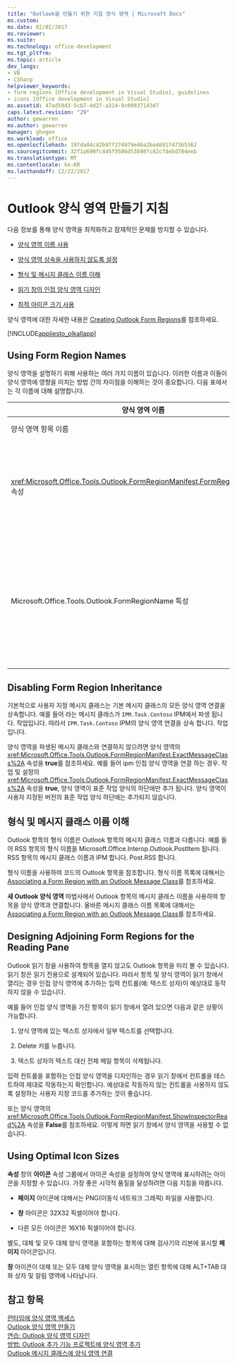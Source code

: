 ```yaml
---
title: "Outlook을 만들기 위한 지침 양식 영역 | Microsoft Docs"
ms.custom: 
ms.date: 02/02/2017
ms.reviewer: 
ms.suite: 
ms.technology: office-development
ms.tgt_pltfrm: 
ms.topic: article
dev_langs:
- VB
- CSharp
helpviewer_keywords:
- form regions [Office development in Visual Studio], guidelines
- icons [Office development in Visual Studio]
ms.assetid: 47ad59d3-5cb7-4d27-a314-9c09937143d7
caps.latest.revision: "29"
author: gewarren
ms.author: gewarren
manager: ghogen
ms.workload: office
ms.openlocfilehash: 197da04c42b97f274979e46a2ba4691747365362
ms.sourcegitcommit: 32f1a690fc445f9586d53698fc82c7debd784eeb
ms.translationtype: MT
ms.contentlocale: ko-KR
ms.lasthandoff: 12/22/2017
---
```

# <a name="guidelines-for-creating-outlook-form-regions"></a>Outlook 양식 영역 만들기 지침
  다음 정보를 통해 양식 영역을 최적화하고 잠재적인 문제를 방지할 수 있습니다.  
  
-   [양식 영역 이름 사용](#UsingFormRegions)  
  
-   [양식 영역 상속을 사용하지 않도록 설정](#DisablingInheritance)  
  
-   [형식 및 메시지 클래스 이름 이해](#ClassNames)  
  
-   [읽기 창의 인접 양식 영역 디자인](#ReadingPane)  
  
-   [최적 아이콘 크기 사용](#UsingOptimal)  
  
 양식 영역에 대한 자세한 내용은 [Creating Outlook Form Regions](../vsto/creating-outlook-form-regions.md)를 참조하세요.  
  
 [!INCLUDE[appliesto_olkallapp](../vsto/includes/appliesto-olkallapp-md.md)]  
  
##  <a name="UsingFormRegions"></a> Using Form Region Names  
 양식 영역을 설명하기 위해 사용하는 여러 가지 이름이 있습니다. 이러한 이름과 이들이 양식 영역에 영향을 미치는 방법 간의 차이점을 이해하는 것이 중요합니다. 다음 표에서는 각 이름에 대해 설명합니다.  
  
|양식 영역 이름|설명|  
|----------------------|-----------------|  
|양식 영역 항목 이름|**새 항목 추가** 대화 상자에서 **Outlook 양식 영역** 항목에 대해 지정한 이름입니다. 이 이름은 **솔루션 탐색기**에 나타나는 양식 영역 코드의 이름입니다.|  
|<xref:Microsoft.Office.Tools.Outlook.FormRegionManifest.FormRegionName%2A> 속성|**새 Outlook 양식 영역** 마법사의 **설명 텍스트를 입력하고 디스플레이 기본 설정을 선택하세요.** 페이지에서 이 이름을 지정합니다. 이 이름은 **속성** 창에 **FormRegionName** 속성으로 나타납니다.<br /><br /> <xref:Microsoft.Office.Tools.Outlook.FormRegionManifest.FormRegionName%2A> 속성을 사용하여 Outlook UI(사용자 인터페이스)에서 양식 영역을 식별하는 레이블을 지정합니다. 별도 양식 영역의 경우 이 이름이 Outlook 항목의 리본에 단추로 나타납니다.<br /><br /> 인접한 양식 영역의 경우 이 이름이 양식 영역 위에 머리글 텍스트로 나타납니다.|  
|Microsoft.Office.Tools.Outlook.FormRegionName 특성|**Outlook 양식 영역** 항목을 프로젝트에 추가하는 경우 Visual Studio는 이 속성을 양식 영역의 정규화된 이름으로 설정합니다. 기본 정규화된 이름은 VSTO 추가 기능 이름, 점, 양식 영역 이름이 차례로 연결된 이름입니다(예: `OutlookAddIn1.FormRegion1`).<br /><br /> 또한 이 정규화된 이름은 양식 영역 팩터리 클래스의 맨 위에 특성으로 나타납니다.<br /><br /> 모든 Outlook VSTO 추가 기능에서 양식 영역을 고유 하 게 식별 하려면 Microsoft.Office.Tools.Outlook.FormRegionName 특성을 사용 합니다. 양식 영역 항목 이름 바꾸기 또는 변경 하 여 Microsoft.Office.Tools.Outlook.FormRegionName 특성의 값을 변경할 수 없습니다는 <xref:Microsoft.Office.Tools.Outlook.FormRegionManifest.FormRegionName%2A> 속성입니다. 이 이름을 변경 하려면 양식 영역 코드 파일에서 Microsoft.Office.Tools.Outlook.FormRegionName 특성을 수정 해야 합니다.|  
  
##  <a name="DisablingInheritance"></a> Disabling Form Region Inheritance  
 기본적으로 사용자 지정 메시지 클래스는 기본 메시지 클래스의 모든 양식 영역 연결을 상속합니다. 예를 들어 라는 메시지 클래스가 `IPM.Task.Contoso` IPM에서 파생 됩니다. 작업입니다. 따라서 `IPM.Task.Contoso` IPM의 양식 영역 연결을 상속 합니다. 작업입니다.  
  
 양식 영역을 파생된 메시지 클래스와 연결하지 않으려면 양식 영역의 <xref:Microsoft.Office.Tools.Outlook.FormRegionManifest.ExactMessageClass%2A> 속성을 **true**를 참조하세요. 예를 들어 ipm 인접 양식 영역을 연결 하는 경우. 작업 및 설정의 <xref:Microsoft.Office.Tools.Outlook.FormRegionManifest.ExactMessageClass%2A> 속성을 **true**, 양식 영역이 표준 작업 양식의 하단에만 추가 됩니다. 양식 영역이 사용자 지정된 버전의 표준 작업 양식 하단에는 추가되지 않습니다.  
  
##  <a name="ClassNames"></a> 형식 및 메시지 클래스 이름 이해  
 Outlook 항목의 형식 이름은 Outlook 항목의 메시지 클래스 이름과 다릅니다. 예를 들어 RSS 항목의 형식 이름을 Microsoft.Office.Interop.Outlook.PostItem 됩니다. RSS 항목의 메시지 클래스 이름과 IPM 합니다. Post.RSS 합니다.  
  
 형식 이름을 사용하여 코드의 Outlook 항목을 참조합니다. 형식 이름 목록에 대해서는 [Associating a Form Region with an Outlook Message Class](../vsto/associating-a-form-region-with-an-outlook-message-class.md)를 참조하세요.  
  
 **새 Outlook 양식 영역** 마법사에서 Outlook 항목의 메시지 클래스 이름을 사용하여 항목을 양식 영역과 연결합니다. 올바른 메시지 클래스 이름 목록에 대해서는 [Associating a Form Region with an Outlook Message Class](../vsto/associating-a-form-region-with-an-outlook-message-class.md)를 참조하세요.  
  
##  <a name="ReadingPane"></a> Designing Adjoining Form Regions for the Reading Pane  
 Outlook 읽기 창을 사용하여 항목을 열지 않고도 Outlook 항목을 미리 볼 수 있습니다. 읽기 창은 읽기 전용으로 설계되어 있습니다. 따라서 항목 및 양식 영역이 읽기 창에서 열리는 경우 인접 양식 영역에 추가하는 입력 컨트롤(예: 텍스트 상자)이 예상대로 동작하지 않을 수 있습니다.  
  
 예를 들어 인접 양식 영역을 가진 항목이 읽기 창에서 열려 있으면 다음과 같은 상황이 가능합니다.  
  
1.  양식 영역에 있는 텍스트 상자에서 일부 텍스트를 선택합니다.  
  
2.  Delete 키를 누릅니다.  
  
3.  텍스트 상자의 텍스트 대신 전체 메일 항목이 삭제됩니다.  
  
 입력 컨트롤을 포함하는 인접 양식 영역을 디자인하는 경우 읽기 창에서 컨트롤을 테스트하여 제대로 작동하는지 확인합니다. 예상대로 작동하지 않는 컨트롤을 사용하지 않도록 설정하는 사용자 지정 코드를 추가하는 것이 좋습니다.  
  
 또는 양식 영역의 <xref:Microsoft.Office.Tools.Outlook.FormRegionManifest.ShowInspectorRead%2A> 속성을 **False**를 참조하세요. 이렇게 하면 읽기 창에서 양식 영역을 사용할 수 없습니다.  
  
##  <a name="UsingOptimal"></a> Using Optimal Icon Sizes  
 **속성** 창의 **아이콘** 속성 그룹에서 아이콘 속성을 설정하여 양식 영역에 표시하려는 아이콘을 지정할 수 있습니다. 가장 좋은 시각적 품질을 달성하려면 다음 지침을 따릅니다.  
  
-   **페이지** 아이콘에 대해서는 PNG(이동식 네트워크 그래픽) 파일을 사용합니다.  
  
-   **창** 아이콘은 32X32 픽셀이어야 합니다.  
  
-   다른 모든 아이콘은 16X16 픽셀이어야 합니다.  
  
 별도, 대체 및 모두 대체 양식 영역을 포함하는 항목에 대해 검사기의 리본에 표시할 **페이지** 아이콘입니다.  
  
 **창** 아이콘이 대체 또는 모두 대체 양식 영역을 표시하는 열린 항목에 대해 ALT+TAB 대화 상자 및 알림 영역에 나타납니다.  
  
## <a name="see-also"></a>참고 항목  
 [런타임에 양식 영역 액세스](../vsto/accessing-a-form-region-at-run-time.md)   
 [Outlook 양식 영역 만들기](../vsto/creating-outlook-form-regions.md)   
 [연습: Outlook 양식 영역 디자인](../vsto/walkthrough-designing-an-outlook-form-region.md)   
 [방법: Outlook 추가 기능 프로젝트에 양식 영역 추가](../vsto/how-to-add-a-form-region-to-an-outlook-add-in-project.md)   
 [Outlook 메시지 클래스에 양식 영역 연결](../vsto/associating-a-form-region-with-an-outlook-message-class.md)  
  
  